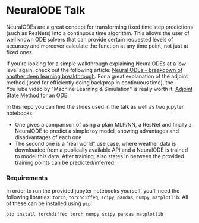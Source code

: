 # NeuralODE Talk

NeuralODEs are a great concept for transforming fixed time step predictions (such as ResNets) into a continuous time algorithm. This allows the user of well known ODE solvers that can provide certain requested levels of accuracy and moreover calculate the function at any time point, not just at fixed ones.

If you're looking for a simple walkthrough explaining NeuralODEs at a low level again, check out the following article: [Neural ODEs - breakdown of another deep learning breakthrough](https://towardsdatascience.com/neural-odes-breakdown-of-another-deep-learning-breakthrough-3e78c7213795). For a great explanation of the adjoint method (used for efficiently doing backprop in continuous time), the YouTube video by "Machine Learning & Simulation" is really worth it: [Adjoint State Method for an ODE](https://www.youtube.com/watch?v=k6s2G5MZv-I).

In this repo you can find the slides used in the talk as well as two jupyter notebooks:
- One gives a comparison of using a plain MLP/NN, a ResNet and finally a NeuralODE to predict a simple toy model, showing advantages and disadvantages of each one
- The second one is a "real world" use case, where weather data is downloaded from a publically available API and a NeuralODE is trained to model this data. After training, also states in between the provided training points can be predicted/inferred.

### Requirements

In order to run the provided jupyter notebooks yourself, you'll need the following libraries:
`torch`, `torchdiffeq`, `scipy`, `pandas`, `numpy`, `matplotlib`. All of these can be installed using `pip`:

```
pip install torchdiffeq torch numpy scipy pandas matplotlib
```
